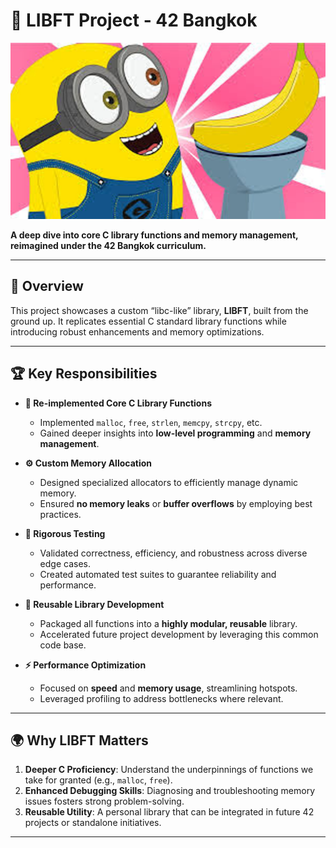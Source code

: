 # 🚀 LIBFT Project - 42 Bangkok

![Ecole 42 Banner](image-banana.jpeg)

**A deep dive into core C library functions and memory management, reimagined under the 42 Bangkok curriculum.**  

---

## 🎯 Overview

This project showcases a custom “libc-like” library, **LIBFT**, built from the ground up. It replicates essential C standard library functions while introducing robust enhancements and memory optimizations.

---

## 🏆 Key Responsibilities

- **🔧 Re-implemented Core C Library Functions**  
  - Implemented `malloc`, `free`, `strlen`, `memcpy`, `strcpy`, etc.  
  - Gained deeper insights into **low-level programming** and **memory management**.

- **⚙️ Custom Memory Allocation**  
  - Designed specialized allocators to efficiently manage dynamic memory.  
  - Ensured **no memory leaks** or **buffer overflows** by employing best practices.

- **🔬 Rigorous Testing**  
  - Validated correctness, efficiency, and robustness across diverse edge cases.  
  - Created automated test suites to guarantee reliability and performance.

- **🔗 Reusable Library Development**  
  - Packaged all functions into a **highly modular, reusable** library.  
  - Accelerated future project development by leveraging this common code base.

- **⚡ Performance Optimization**  
  - Focused on **speed** and **memory usage**, streamlining hotspots.  
  - Leveraged profiling to address bottlenecks where relevant.

---

## 🌍 Why LIBFT Matters

1. **Deeper C Proficiency**: Understand the underpinnings of functions we take for granted (e.g., `malloc`, `free`).
2. **Enhanced Debugging Skills**: Diagnosing and troubleshooting memory issues fosters strong problem-solving.
3. **Reusable Utility**: A personal library that can be integrated in future 42 projects or standalone initiatives.

---

